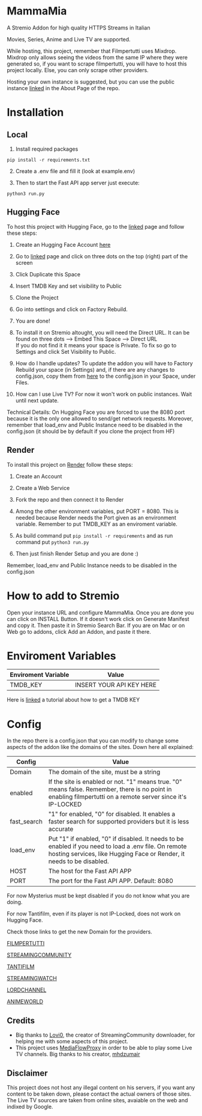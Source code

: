 
  

  

# MammaMia

  

  

  

  

A Stremio Addon for high quality HTTPS Streams in Italian

Movies, Series, Anime and Live TV are supported.

  

  

  

  

While hosting, this project, remember that Filmpertutti uses Mixdrop. Mixdrop only allows seeing the videos from the same IP where they were generated so, if you want to scrape filmpertutti, you will have to host this project locally. Else, you can only scrape other providers.

  

  

  

Hosting your own instance is suggested, but you can use the public instance [linked](https://mammamia-urlo-mammamia.hf.space/) in the About Page of the repo.

  

  

  

  

# Installation

  

  

  

## Local

  

  

  

1. Install required packages

  

  

  

``pip install -r requirements.txt ``

  2. Create a .env file and fill it (look at example.env)

    

  

3. Then to start the Fast API app server just execute:

  

  

``python3 run.py``

  



  

## Hugging Face

  

  

  

To host this project with Hugging Face, go to the [linked](https://huggingface.co/spaces/MammaMia-Urlo/CloneThisSpace/) page and follow these steps:

  

  

  

  

1. Create an Hugging Face Account [here](https://huggingface.co/join)

  

  

  

2. Go to [linked](https://huggingface.co/spaces/MammaMia-Urlo/CloneThisSpace) page and click on three dots on the top (right) part of the screen

  

  

  

3. Click Duplicate this Space

  

  

  

4. Insert TMDB Key and set visibility to Public

  

  

  

5. Clone the Project

  
6. Go into settings and click on Factory Rebuild.
  

  

7. You are done!

  

  

  

8. To install it on Stremio altought, you will need the Direct URL. It can be found on three dots --> Embed This Space --> Direct URL      
   If you do not find it it means your space is Private. To fix so go to Settings and click Set Visibility to Public. 

  

  

  

9. How do I handle updates? To update the addon you will have to Factory Rebuild your space (in Settings) and, if there are any changes to config.json, copy them from [here](https://github.com/UrloMythus/MammaMia/blob/main/config.json) to the config.json in your Space, under Files.
  

10. How can I use Live TV? For now it won't work on public instances. Wait until next update.


  

  
Technical Details:
On Hugging Face you are forced to use the 8080 port because it is the only one allowed to send/get network requests. Moreover, remember that load_env and Public Instance need to be disabled in the config.json (it should be by default if you clone the project from HF)

  

  

  

## Render

  

  

  

To install this project on [Render](https://render.com/) follow these steps:

  

  

  

1. Create an Account

  

  

  

2. Create a Web Service

  

  

  

3. Fork the repo and then connect it to Render

  

  

  

4. Among the other environment variables, put PORT = 8080. This is needed because Render needs the Port given as an environment variable. Remember to put TMDB_KEY as an enviroment variable.

  

  

  

5. As build command put `` pip install -r requirements `` and as run command put ``python3 run.py ``

  

  

  

6. Then just finish Render Setup and you are done :)

  

  

Remember, load_env and Public Instance needs to be disabled in the config.json

  

  

  

  

  

# How to add to Stremio

  

  

  

Open your instance URL and configure MammaMia. Once you are done you can click on INSTALL Button. If it doesn't work click on Generate Manifest and copy it. Then paste it  in Stremio Search Bar. If you are on Mac or on Web go to addons, click Add an Addon, and paste it there.

  

  

  

# Enviroment Variables

  

  

  

  

| Enviroment Variable | Value |
|-------------------------|---|
|TMDB_KEY|INSERT YOUR API KEY HERE|

  

  

  

Here is [linked](https://developer.themoviedb.org/docs/getting-started) a tutorial about how to get a TMDB KEY

  

  

  

# Config

  

  

In the repo there is a config.json that you can modify to change some aspects of the addon like the domains of the sites. Down here all explained:

  

  

| Config | Value |
|-------------------------|---|
| Domain | The domain of the site, must be a string |
|enabled | If the site is enabled or not. "1" means true. "0" means false. Remember, there is no point in enabling filmpertutti on a remote server since it's IP-LOCKED|
|fast_search|"1" for enabled, "0" for disabled. It enables a faster search for supported providers but it is less accurate|
|load_env|Put "1" if enabled, "0" if disabled. It needs to be enabled if you need to load a .env file. On remote hosting services, like Hugging Face or Render, it needs to be disabled. |
|HOST| The host for the Fast API APP|
|PORT| The port for the Fast API APP. Default: 8080 |

  

For now Mysterius must be kept disabled if you do not know what you are doing.

For now Tantifilm, even if its player is not IP-Locked, does not work on Hugging Face.

  

Check those links to get the new Domain for the providers.

  

[FILMPERTUTTI](https://filmpertuttiiii.nuovo.live/)

  

[STREAMINGCOMMUNITY](https://t.me/+jlXmmprhtakxYWJh)

  

[TANTIFILM](https://tantinuovo.com/tantifilm-nuovo-indirizzo/)

  

[STREAMINGWATCH](https://t.me/streamingwatch)

  

[LORDCHANNEL](https://t.me/+5MQwrb3eqb81NGI0)

  

[ANIMEWORLD](https://t.me/AnimeWorldITA2)


## Credits

 - Big thanks to [Lovi0](https://github.com/Lovi-0), the creator of StreamingCommunity downloader, for helping me with some aspects of this project.
 - This project uses [MediaFlowProxy](https://github.com/mhdzumair/mediaflow-proxy/) in order to be able to play some Live TV channels. Big thanks to his creator, [mhdzumair](https://github.com/mhdzumair)

## Disclaimer
This project does not host any  illegal content on his servers, if you want any content  to be taken down, please contact the actual owners of those sites.  
The Live TV sources are taken from online sites, avaiable on the web and indixed by Google. 


